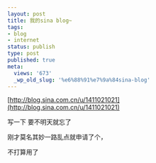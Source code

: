 ```yaml
---
layout: post
title: 我的sina blog~
tags:
- blog
- internet
status: publish
type: post
published: true
meta:
  views: '673'
  _wp_old_slug: '%e6%88%91%e7%9a%84sina-blog'
---
```

[http://blog.sina.com.cn/u/1411021021](http://blog.sina.com.cn/u/1411021021)

写一下 要不明天就忘了

刚才莫名其妙一路乱点就申请了个，

不打算用了
